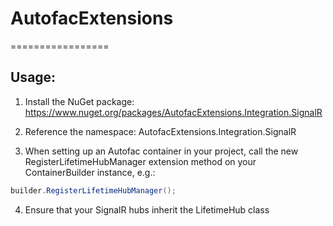 # AutofacExtensions
=================

## Usage:

1. Install the NuGet package: https://www.nuget.org/packages/AutofacExtensions.Integration.SignalR

2. Reference the namespace: AutofacExtensions.Integration.SignalR

3. When setting up an Autofac container in your project, call the new RegisterLifetimeHubManager extension method on your ContainerBuilder instance, e.g.:

  ```C#
  builder.RegisterLifetimeHubManager();
  ```

4. Ensure that your SignalR hubs inherit the LifetimeHub class
